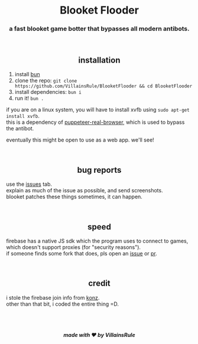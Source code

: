 <div align="center">
    <h1>Blooket Flooder</h1>
    <h3>a fast blooket game botter that bypasses all modern antibots.</h3>
</div>

<br>
<h2 align="center">installation</h2>

1. install [bun](https://bun.sh)
2. clone the repo: `git clone https://github.com/VillainsRule/BlooketFlooder && cd BlooketFlooder`
3. install dependencies: `bun i`
4. run it! `bun .`

if you are on a linux system, you will have to install xvfb using `sudo apt-get install xvfb`.<br>
this is a dependency of [puppeteer-real-browser](https://github.com/ZFC-Digital/puppeteer-real-browser), which is used to bypass the antibot.

eventually this might be open to use as a web app. we'll see!

<br>
<h2 align="center">bug reports</h2>

use the [issues](https://github.com/VillainsRule/BlooketFlooder/issues) tab.<br>
explain as much of the issue as possible, and send screenshots.<br>
blooket patches these things sometimes, it can happen.

<br>
<h2 align="center">speed</h2>

firebase has a native JS sdk which the program uses to connect to games, which doesn't support proxies (for "security reasons").<br>
if someone finds some fork that does, pls open an [issue](https://github.com/VillainsRule/BlooketFlooder/issues) or [pr](https://github.com/VillainsRule/BlooketFlooder/pulls).

<br>
<h2 align="center">credit</h2>

i stole the firebase join info from [konz](https://gitlab.com/blooket).<br>
other than that bit, i coded the entire thing =D.

<br><br>
<h5 align="center">made with ❤️ by VillainsRule</h5>